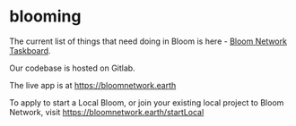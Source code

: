 # blooming

The current list of things that need doing in Bloom is here - [Bloom Network Taskboard](https://tattered-wishbone-f99.notion.site/7e807c4258384f208c9f274ad89e54d2?v=678c717165874438a9d73977b2609b08).

Our codebase is hosted on Gitlab.

The live app is at https://bloomnetwork.earth

To apply to start a Local Bloom, or join your existing local project to Bloom Network, visit https://bloomnetwork.earth/startLocal
